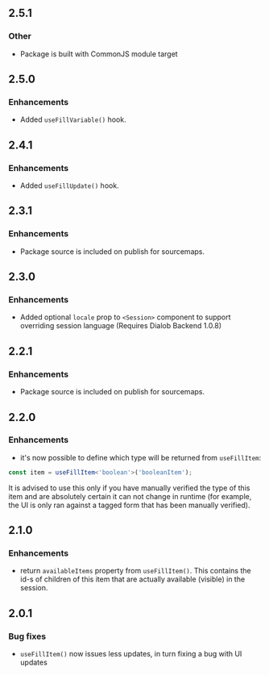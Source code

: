 ## 2.5.1
### Other
- Package is built with CommonJS module target

## 2.5.0
### Enhancements
- Added `useFillVariable()` hook.

## 2.4.1
### Enhancements
- Added `useFillUpdate()` hook.

## 2.3.1
### Enhancements
- Package source is included on publish for sourcemaps.

## 2.3.0
### Enhancements
-  Added optional `locale` prop to `<Session>` component to support overriding session language (Requires Dialob Backend 1.0.8)

## 2.2.1
### Enhancements
- Package source is included on publish for sourcemaps.

## 2.2.0
### Enhancements
- it's now possible to define which type will be returned from `useFillItem`:
```ts
const item = useFillItem<'boolean'>('booleanItem');
```
It is advised to use this only if you have manually verified the type of this item and are absolutely
certain it can not change in runtime (for example, the UI is only ran against a tagged form that
has been manually verified).

## 2.1.0
### Enhancements
- return `availableItems` property from `useFillItem()`. This contains the id-s of children of this
item that are actually available (visible) in the session.

## 2.0.1
### Bug fixes
- `useFillItem()` now issues less updates, in turn fixing a bug with UI updates
